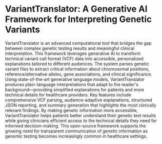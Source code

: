# VariantTranslator: A Generative AI Framework for Interpreting Genetic Variants
VariantTranslator is an advanced computational tool that bridges the gap between complex genetic testing results and meaningful clinical interpretation. This framework leverages generative AI to transform technical variant call format (VCF) data into accessible, personalized explanations tailored to different audiences.
The system parses genetic variant files to extract critical information about chromosomal positions, reference/alternative alleles, gene associations, and clinical significance. Using state-of-the-art generative language models, VariantTranslator produces plain-language interpretations that adapt to the reader's background—providing simplified explanations for patients and more technical details for healthcare providers.
Key features include comprehensive VCF parsing, audience-adaptive explanations, structured JSON reporting, and summary generation that highlights the most clinically relevant findings. By making genetic information more accessible, VariantTranslator helps patients better understand their genetic test results while giving clinicians efficient access to the technical details they need for informed decision-making.
This open-source framework supports the growing need for transparent communication of genetic information as genomic testing becomes increasingly common in healthcare settings.
